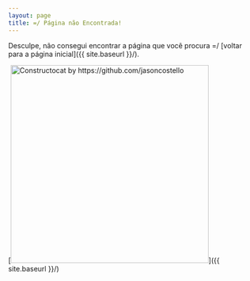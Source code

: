 ```yaml
---
layout: page
title: =/ Página não Encontrada!
---
```


Desculpe, não consegui encontrar a página que você procura =/  [voltar para a página inicial]({{ site.baseurl }}/).

[<img src="{{ site.baseurl }}/images/404.jpg" alt="Constructocat by https://github.com/jasoncostello" style="width: 400px;"/>]({{ site.baseurl }}/)
